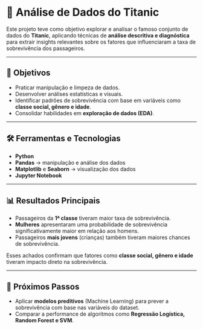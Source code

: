 # 🚢 Análise de Dados do Titanic  

Este projeto teve como objetivo explorar e analisar o famoso conjunto de dados do **Titanic**, aplicando técnicas de **análise descritiva e diagnóstica** para extrair insights relevantes sobre os fatores que influenciaram a taxa de sobrevivência dos passageiros.  

---

## 🎯 Objetivos
- Praticar manipulação e limpeza de dados.  
- Desenvolver análises estatísticas e visuais.  
- Identificar padrões de sobrevivência com base em variáveis como **classe social, gênero e idade**.  
- Consolidar habilidades em **exploração de dados (EDA)**.  

---

## 🛠️ Ferramentas e Tecnologias
- **Python**  
- **Pandas** → manipulação e análise dos dados  
- **Matplotlib** e **Seaborn** → visualização dos dados  
- **Jupyter Notebook**  

---

## 📊 Resultados Principais
- Passageiros da **1ª classe** tiveram maior taxa de sobrevivência.  
- **Mulheres** apresentaram uma probabilidade de sobrevivência significativamente maior em relação aos homens.  
- Passageiros **mais jovens** (crianças) também tiveram maiores chances de sobrevivência.  

Esses achados confirmam que fatores como **classe social, gênero e idade** tiveram impacto direto na sobrevivência.  

---

## 📌 Próximos Passos
- Aplicar **modelos preditivos** (Machine Learning) para prever a sobrevivência com base nas variáveis do dataset.  
- Comparar a performance de algoritmos como **Regressão Logística, Random Forest e SVM**.  
